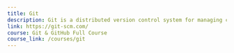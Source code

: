```yaml
---
title: Git
description: Git is a distributed version control system for managing changes between files.
link: https://git-scm.com/
course: Git & GitHub Full Course
course_link: /courses/git
---
```


